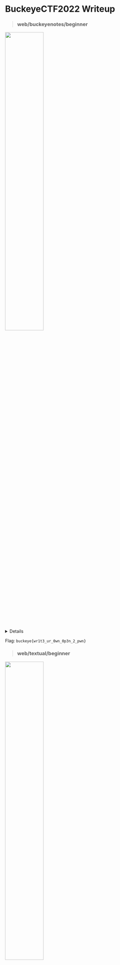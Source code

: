 # BuckeyeCTF2022 Writeup

>### web/buckeyenotes/beginner
<img src="https://user-images.githubusercontent.com/54641137/200134869-83061ffa-5282-4801-b006-8b0bcc3c9631.png" width="50%"/>  
  
<details>
  <h3>Method: <a href="https://portswigger.net/support/using-sql-injection-to-bypass-authentication">SQL Injection</a></h3> 
  
  The purpose is to make the SQL query return some result so the `WHERE` clause would have to evaluate to `TRUE`
  
  <img src="https://user-images.githubusercontent.com/54641137/200134110-1377c898-e6d1-4ee5-8c8d-610b5fbc47b7.png" />  
  
  Entering `admin` in the username field and `1' or 1--` in the password field would essentially populate the SQL query as shown below:  
  >SELECT * FROM users WHERE username='`admin`' and password='`1' or 1--`'
  
  which is equivalent to
  
  >SELECT * FROM users WHERE username='`admin`' and password='`1' or 1--
  
  Note: `--` would comment out the rest of the SQL query

  Therefore, to hack the website, given the username `brutusB3stNut9999`, enter `brutusB3stNut9999'--` in the username field.
  <img src="https://user-images.githubusercontent.com/54641137/200134639-e0a5ae8f-23e8-4d0f-bfcc-a45b0350c350.png" />  

  >SELECT * FROM users WHERE username='`brutusB3stNut9999'--` and password=''
  
  which is equivalent to
  
  >SELECT * FROM users WHERE username='`brutusB3stNut9999'--`
  
  Therefore, as you can see from the SQL query above, you would not need to know what the password is since the SQL query is not checking the password at all.
</details>

Flag: `buckeye{wr1t3_ur_0wn_0p3n_2_pwn}`







>### web/textual/beginner
<img src="https://user-images.githubusercontent.com/54641137/200134953-7bb1fa8c-00e9-4623-805f-38eed23954b7.png" width="50%"/>  

<details>
  <h3>Method: <a href="https://deskel.github.io/posts/thm/laxctf">Read LaTeX files</a></h3>  

  Inside of `textual.zip`, there is a LaTeX file, `flag.tex`, that says it contains the flag. Therefore, to solve this challenge, you would have to read the `flag.tex` in the [LaTeX to HTML converter website](https://textual.chall.pwnoh.io/).
  
  >[LaTeX Syntax](https://latexref.xyz/_005cinput.html): \input{filename}
  
  Therefore, simply input `\input{flag.tex}` in the LaTeX textarea and press `ctrl+s` to convert to HTML and you will get the flag.
  
  <img src="https://user-images.githubusercontent.com/54641137/200135507-39aa08ab-2f0c-4f5a-8488-c8e9fbed9699.png"/>  
</details>

Flag: `buckeye{w41t_3v3n_l4t3x_15_un54f3}`







